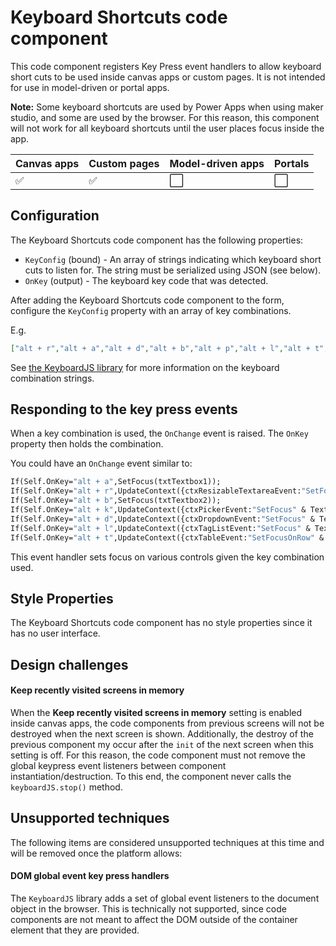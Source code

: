 # Keyboard Shortcuts code component

This code component registers Key Press event handlers to allow keyboard short cuts to be used inside canvas apps or custom pages. It is not intended for use in model-driven or portal apps.

**Note:** Some keyboard shortcuts are used by Power Apps when using maker studio, and some are used by the browser. For this reason, this component will not work for all keyboard shortcuts until the user places focus inside the app.

| Canvas apps | Custom pages | Model-driven apps | Portals |
| ----------- | ------------ | ----------------- | ------- |
| ✅           | ✅            | ⬜                 | ⬜       |

## Configuration

The Keyboard Shortcuts code component has the following properties:

- `KeyConfig` (bound) - An array of strings indicating which keyboard short cuts to listen for. The string must be serialized using JSON (see below).
- `OnKey` (output) - The keyboard key code that was detected.

After adding the Keyboard Shortcuts code component to the form, configure the `KeyConfig` property with an  array of key combinations.

E.g.

```json
["alt + r","alt + a","alt + d","alt + b","alt + p","alt + l","alt + t","alt + k"]
```

See [the KeyboardJS library](http://itsgreggreg.github.io/KeyboardJS/) for more information on the keyboard combination strings.

## Responding to the key press events

When a key combination is used, the `OnChange` event is raised. The `OnKey` property then holds the combination.

You could have an `OnChange` event similar to:

```vb
If(Self.OnKey="alt + a",SetFocus(txtTextbox1));
If(Self.OnKey="alt + r",UpdateContext({ctxResizableTextareaEvent:"SetFocus" & Text(Rand())}));
If(Self.OnKey="alt + b",SetFocus(txtTextbox2));
If(Self.OnKey="alt + k",UpdateContext({ctxPickerEvent:"SetFocus" & Text(Rand())}));
If(Self.OnKey="alt + d",UpdateContext({ctxDropdownEvent:"SetFocus" & Text(Rand())}));
If(Self.OnKey="alt + l",UpdateContext({ctxTagListEvent:"SetFocus" & Text(Rand())}));
If(Self.OnKey="alt + t",UpdateContext({ctxTableEvent:"SetFocusOnRow" & Text(Rand())}));
```

This event handler sets focus on various controls given the key combination used.

## Style Properties

The Keyboard Shortcuts code component has no style properties since it has no user interface.

## Design challenges

#### Keep recently visited screens in memory

When the **Keep recently visited screens in memory** setting is enabled inside canvas apps, the code components from previous screens will not be destroyed when the next screen is shown. Additionally, the destroy of the previous component my occur after the `init` of the next screen when this setting is off. For this reason, the code component must not remove the global keypress event listeners between component instantiation/destruction. To this end, the component never calls the `keyboardJS.stop()` method.

## Unsupported techniques

The following items are considered unsupported techniques at this time and will be removed once the platform allows:

#### DOM global event key press handlers

The `KeyboardJS` library adds a set of global event listeners to the document object in the browser. This is technically not supported, since code components are not meant to affect the DOM outside of the container element that they are provided.
